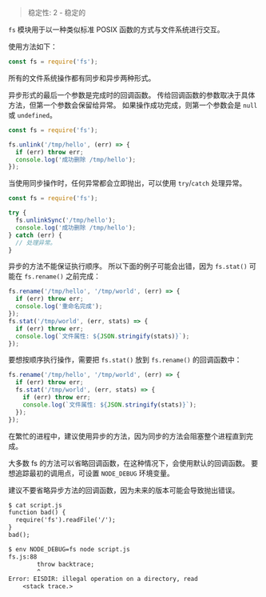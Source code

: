 
<!--introduced_in=v0.10.0-->

> 稳定性: 2 - 稳定的

<!--name=fs-->

`fs` 模块用于以一种类似标准 POSIX 函数的方式与文件系统进行交互。

使用方法如下：

```js
const fs = require('fs');
```

所有的文件系统操作都有同步和异步两种形式。

异步形式的最后一个参数是完成时的回调函数。
传给回调函数的参数取决于具体方法，但第一个参数会保留给异常。
如果操作成功完成，则第一个参数会是 `null` 或 `undefined`。

```js
const fs = require('fs');

fs.unlink('/tmp/hello', (err) => {
  if (err) throw err;
  console.log('成功删除 /tmp/hello');
});
```

当使用同步操作时，任何异常都会立即抛出，可以使用 `try`/`catch` 处理异常。

```js
const fs = require('fs');

try {
  fs.unlinkSync('/tmp/hello');
  console.log('成功删除 /tmp/hello');
} catch (err) {
  // 处理异常。
}
```

异步的方法不能保证执行顺序。
所以下面的例子可能会出错，因为 `fs.stat()` 可能在 `fs.rename()` 之前完成：

```js
fs.rename('/tmp/hello', '/tmp/world', (err) => {
  if (err) throw err;
  console.log('重命名完成');
});
fs.stat('/tmp/world', (err, stats) => {
  if (err) throw err;
  console.log(`文件属性: ${JSON.stringify(stats)}`);
});
```

要想按顺序执行操作，需要把 `fs.stat()` 放到 `fs.rename()` 的回调函数中：

```js
fs.rename('/tmp/hello', '/tmp/world', (err) => {
  if (err) throw err;
  fs.stat('/tmp/world', (err, stats) => {
    if (err) throw err;
    console.log(`文件属性: ${JSON.stringify(stats)}`);
  });
});
```

在繁忙的进程中，建议使用异步的方法，因为同步的方法会阻塞整个进程直到完成。

大多数 fs 的方法可以省略回调函数，在这种情况下，会使用默认的回调函数。
要想追踪最初的调用点，可设置 `NODE_DEBUG` 环境变量。

建议不要省略异步方法的回调函数，因为未来的版本可能会导致抛出错误。

```txt
$ cat script.js
function bad() {
  require('fs').readFile('/');
}
bad();

$ env NODE_DEBUG=fs node script.js
fs.js:88
        throw backtrace;
        ^
Error: EISDIR: illegal operation on a directory, read
    <stack trace.>
```

